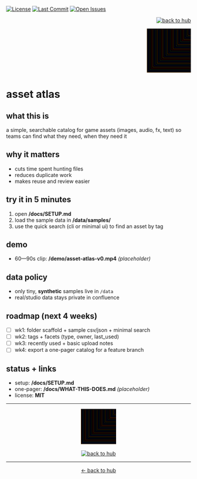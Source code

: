 ﻿<!-- LS BADGES START -->
<p align="left">
  <a href="https://github.com/ludus-scrinium/asset-atlas/blob/main/LICENSE"><img alt="License" src="https://img.shields.io/github/license/ludus-scrinium/asset-atlas"></a>
  <a href="https://github.com/ludus-scrinium/asset-atlas/commits/main"><img alt="Last Commit" src="https://img.shields.io/github/last-commit/ludus-scrinium/asset-atlas"></a>
  <a href="https://github.com/ludus-scrinium/asset-atlas/issues"><img alt="Open Issues" src="https://img.shields.io/github/issues/ludus-scrinium/asset-atlas"></a>
</p>
<!-- LS BADGES END -->
<p align="right">
  <a href="https://github.com/ludus-scrinium/ludus-scrinium-hub">
    <img src="https://img.shields.io/badge/←%20back%20to%20hub-111?style=for-the-badge" alt="back to hub">
  </a>
</p>

<p align="right">
  <img src="./docs/heropfp.png" alt="asset atlas" width="120">
</p>

# asset atlas

## what this is
a simple, searchable catalog for game assets (images, audio, fx, text) so teams can find what they need, when they need it

## why it matters
- cuts time spent hunting files
- reduces duplicate work
- makes reuse and review easier

## try it in 5 minutes
1)  open **/docs/SETUP.md**  
2)  load the sample data in **/data/samples/**  
3)  use the quick search (cli or minimal ui) to find an asset by tag

## demo
- 60—90s clip: **/demo/asset-atlas-v0.mp4** *(placeholder)*

## data policy
- only tiny, **synthetic** samples live in `/data`
- real/studio data stays private in confluence

## roadmap (next 4 weeks)
- [ ] wk1: folder scaffold + sample csv/json + minimal search
- [ ] wk2: tags + facets (type, owner, last_used)
- [ ] wk3: recently used + basic upload notes
- [ ] wk4: export a one-pager catalog for a feature branch

## status + links
- setup: **/docs/SETUP.md**
- one-pager: **/docs/WHAT-THIS-DOES.md** *(placeholder)*
- license: **MIT**

---

<p align="center">
  <img src="./docs/heropfp.png" alt="asset atlas" width="96">
</p>

<p align="center">
  <a href="https://github.com/ludus-scrinium/ludus-scrinium-hub">
    <img src="https://img.shields.io/badge/←%20back%20to%20hub-111?style=for-the-badge" alt="back to hub">
  </a>
</p>


---

<p align="center"><a href="https://github.com/ludus-scrinium/ludus-scrinium-hub">← back to hub</a></p>

